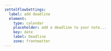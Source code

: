 ```yaml
---
zettelFlowSettings:
  label: add deadline
  element:
    type: calendar
    placeholder: add a deadline to your note...
    key: date
    label: Deadline
    zone: frontmatter
---
```

